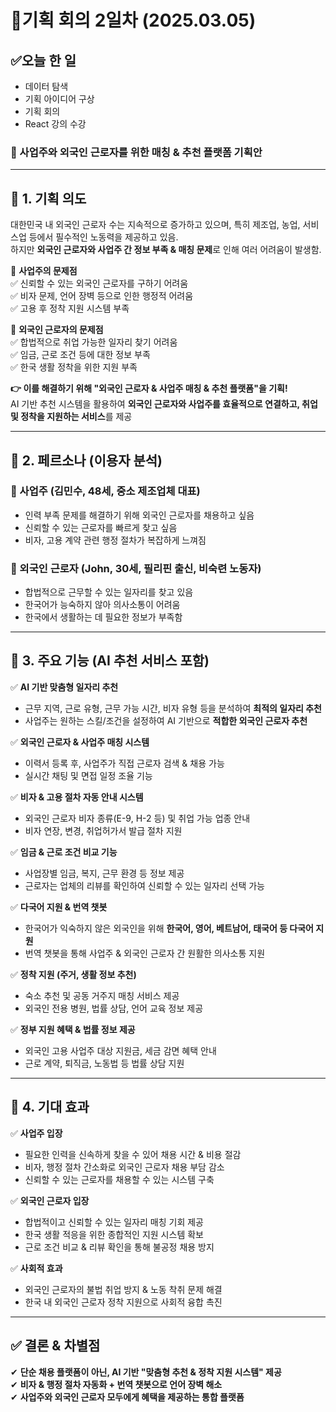 # 📄기획 회의 2일차 (2025.03.05)
## ✅오늘 한 일
- 데이터 탐색
- 기획 아이디어 구상
- 기획 회의
- React 강의 수강

### **📌 사업주와 외국인 근로자를 위한 매칭 & 추천 플랫폼 기획안**  

---

## **🚀 1. 기획 의도**  

대한민국 내 외국인 근로자 수는 지속적으로 증가하고 있으며, 특히 제조업, 농업, 서비스업 등에서 필수적인 노동력을 제공하고 있음.  
하지만 **외국인 근로자와 사업주 간 정보 부족 & 매칭 문제**로 인해 여러 어려움이 발생함.  

📌 **사업주의 문제점**  
✅ 신뢰할 수 있는 외국인 근로자를 구하기 어려움  
✅ 비자 문제, 언어 장벽 등으로 인한 행정적 어려움  
✅ 고용 후 정착 지원 시스템 부족  

📌 **외국인 근로자의 문제점**  
✅ 합법적으로 취업 가능한 일자리 찾기 어려움  
✅ 임금, 근로 조건 등에 대한 정보 부족  
✅ 한국 생활 정착을 위한 지원 부족  

**👉 이를 해결하기 위해 "외국인 근로자 & 사업주 매칭 & 추천 플랫폼"을 기획!**  
AI 기반 추천 시스템을 활용하여 **외국인 근로자와 사업주를 효율적으로 연결하고, 취업 및 정착을 지원하는 서비스**를 제공  

---

## **👥 2. 페르소나 (이용자 분석)**  

### **🔹 사업주 (김민수, 48세, 중소 제조업체 대표)**  
- 인력 부족 문제를 해결하기 위해 외국인 근로자를 채용하고 싶음  
- 신뢰할 수 있는 근로자를 빠르게 찾고 싶음  
- 비자, 고용 계약 관련 행정 절차가 복잡하게 느껴짐  

### **🔹 외국인 근로자 (John, 30세, 필리핀 출신, 비숙련 노동자)**  
- 합법적으로 근무할 수 있는 일자리를 찾고 있음  
- 한국어가 능숙하지 않아 의사소통이 어려움  
- 한국에서 생활하는 데 필요한 정보가 부족함  

---

## **🔹 3. 주요 기능 (AI 추천 서비스 포함)**  

✅ **AI 기반 맞춤형 일자리 추천**  
- 근무 지역, 근로 유형, 근무 가능 시간, 비자 유형 등을 분석하여 **최적의 일자리 추천**  
- 사업주는 원하는 스킬/조건을 설정하여 AI 기반으로 **적합한 외국인 근로자 추천**  

✅ **외국인 근로자 & 사업주 매칭 시스템**  
- 이력서 등록 후, 사업주가 직접 근로자 검색 & 채용 가능  
- 실시간 채팅 및 면접 일정 조율 기능  

✅ **비자 & 고용 절차 자동 안내 시스템**  
- 외국인 근로자 비자 종류(E-9, H-2 등) 및 취업 가능 업종 안내  
- 비자 연장, 변경, 취업허가서 발급 절차 지원  

✅ **임금 & 근로 조건 비교 기능**  
- 사업장별 임금, 복지, 근무 환경 등 정보 제공  
- 근로자는 업체의 리뷰를 확인하여 신뢰할 수 있는 일자리 선택 가능  

✅ **다국어 지원 & 번역 챗봇**  
- 한국어가 익숙하지 않은 외국인을 위해 **한국어, 영어, 베트남어, 태국어 등 다국어 지원**  
- 번역 챗봇을 통해 사업주 & 외국인 근로자 간 원활한 의사소통 지원  

✅ **정착 지원 (주거, 생활 정보 추천)**  
- 숙소 추천 및 공동 거주지 매칭 서비스 제공  
- 외국인 전용 병원, 법률 상담, 언어 교육 정보 제공  

✅ **정부 지원 혜택 & 법률 정보 제공**  
- 외국인 고용 사업주 대상 지원금, 세금 감면 혜택 안내  
- 근로 계약, 퇴직금, 노동법 등 법률 상담 지원  

---

## **🎯 4. 기대 효과**  

✅ **사업주 입장**  
- 필요한 인력을 신속하게 찾을 수 있어 채용 시간 & 비용 절감  
- 비자, 행정 절차 간소화로 외국인 근로자 채용 부담 감소  
- 신뢰할 수 있는 근로자를 채용할 수 있는 시스템 구축  

✅ **외국인 근로자 입장**  
- 합법적이고 신뢰할 수 있는 일자리 매칭 기회 제공  
- 한국 생활 적응을 위한 종합적인 지원 시스템 확보  
- 근로 조건 비교 & 리뷰 확인을 통해 불공정 채용 방지  

✅ **사회적 효과**  
- 외국인 근로자의 불법 취업 방지 & 노동 착취 문제 해결  
- 한국 내 외국인 근로자 정착 지원으로 사회적 융합 촉진  

---

## **✅ 결론 & 차별점**  

✔ **단순 채용 플랫폼이 아닌, AI 기반 "맞춤형 추천 & 정착 지원 시스템" 제공**  
✔ **비자 & 행정 절차 자동화 + 번역 챗봇으로 언어 장벽 해소**  
✔ **사업주와 외국인 근로자 모두에게 혜택을 제공하는 통합 플랫폼** 
